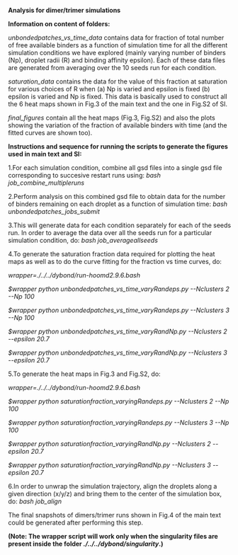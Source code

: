 **Analysis for dimer/trimer simulations**



**Information on content of folders:**

*unbondedpatches_vs_time_data* contains data for fraction of total number of free available binders as a function of simulation time for all the different simulation conditions we have explored (mainly varying number of binders (Np), droplet radii (R) and binding affinity epsilon). Each of these data files are generated from averaging over the 10 seeds run for each condition. 

*saturation_data* contains the data for the value of this fraction at saturation for various choices of R when (a) Np is varied and epsilon is fixed (b) epsilon is varied and Np is fixed. This data is basically used to construct all the 6 heat maps shown in Fig.3 of the main text and the one in Fig.S2 of SI.

*final_figures* contain all the heat maps (Fig.3, Fig.S2) and also the plots showing the variation of the fraction of available binders with time (and the fitted curves are shown too). 



**Instructions and sequence for running the scripts to generate the figures used in main text and SI:**

1.For each simulation condition, combine all gsd files into a single gsd file corresponding to succesive restart runs using: *bash job_combine_multipleruns*

2.Perform analysis on this combined gsd file to obtain data for the number of binders remaining on each droplet as a function of simulation time: *bash unbondedpatches_jobs_submit*

3.This will generate data for each condition separately for each of the seeds run. In order to average the data over all the seeds run for a particular simulation condition, do: *bash job_averageallseeds*

4.To generate the saturation fraction data required for plotting the heat maps as well as to do the curve fitting for the fraction vs time curves, do:

*wrapper=./../../dybond/run-hoomd2.9.6.bash*


*$wrapper python unbondedpatches_vs_time_varyRandeps.py --Nclusters 2 --Np 100* 

*$wrapper python unbondedpatches_vs_time_varyRandeps.py --Nclusters 3 --Np 100*


*$wrapper python unbondedpatches_vs_time_varyRandNp.py --Nclusters 2 --epsilon 20.7*

*$wrapper python unbondedpatches_vs_time_varyRandNp.py --Nclusters 3 --epsilon 20.7*

5.To generate the heat maps in Fig.3 and Fig.S2, do:

*wrapper=./../../dybond/run-hoomd2.9.6.bash*


*$wrapper python saturationfraction_varyingRandeps.py --Nclusters 2 --Np 100*

*$wrapper python saturationfraction_varyingRandeps.py --Nclusters 3 --Np 100*


*$wrapper python saturationfraction_varyingRandNp.py --Nclusters 2 --epsilon 20.7*

*$wrapper python saturationfraction_varyingRandNp.py --Nclusters 3 --epsilon 20.7*

6.In order to unwrap the simulation trajectory, align the droplets along a given direction (x/y/z) and bring them to the center of the simulation box, do: *bash job_align*

The final snapshots of dimers/trimer runs shown in Fig.4 of the main text could be generated after performing this step. 

**(Note: The wrapper script will work only when the singularity files are present inside the folder *./../../dybond/singularity*.)**











